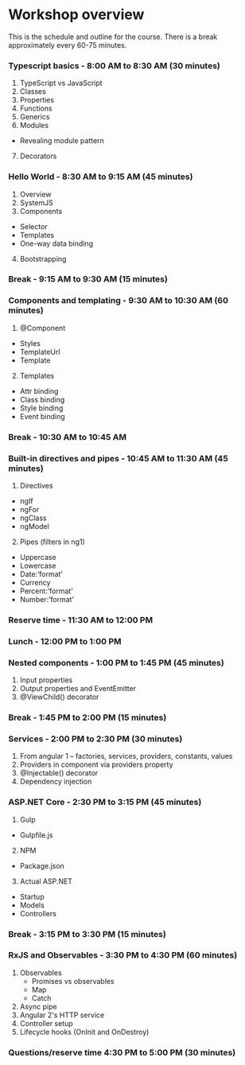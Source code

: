 # Workshop overview

This is the schedule and outline for the course.  There is a break approximately every 60-75 minutes.

### Typescript basics - 8:00 AM to 8:30 AM (30 minutes)
1. TypeScript vs JavaScript
2. Classes
3. Properties
4. Functions
5. Generics
6. Modules
  - Revealing module pattern
7. Decorators

### Hello World - 8:30 AM to 9:15 AM (45 minutes)
1. Overview
2. SystemJS
3. Components
  - Selector
  - Templates
  - One-way data binding
4. Bootstrapping

### Break - 9:15 AM to 9:30 AM (15 minutes)

### Components and templating - 9:30 AM to 10:30 AM (60 minutes)
1.	@Component
  - Styles
  - TemplateUrl
  - Template
2. Templates
  - Attr binding
  - Class binding
  - Style binding
  - Event binding

### Break - 10:30 AM to 10:45 AM

### Built-in directives and pipes - 10:45 AM to 11:30 AM (45 minutes)
1. Directives
  - ngIf
  - ngFor
  - ngClass
  - ngModel
2. Pipes (filters in ng1)
  - Uppercase
  - Lowercase
  - Date:’format’
  - Currency
  - Percent:’format’
  - Number:’format’

### Reserve time - 11:30 AM to 12:00 PM

### Lunch - 12:00 PM to 1:00 PM

### Nested components - 1:00 PM to 1:45 PM (45 minutes)
1. Input properties
2. Output properties and EventEmitter
3. @ViewChild() decorator

### Break - 1:45 PM to 2:00 PM (15 minutes)

### Services - 2:00 PM to 2:30 PM (30 minutes)
1. From angular 1 – factories, services, providers, constants, values
2. Providers in component via providers property
3. @Injectable() decorator
4. Dependency injection

### ASP.NET Core - 2:30 PM to 3:15 PM (45 minutes)
1. Gulp
  - Gulpfile.js
2. NPM
  - Package.json
3. Actual ASP.NET
  - Startup
  - Models
  - Controllers

### Break - 3:15 PM to 3:30 PM (15 minutes)

### RxJS and Observables - 3:30 PM to 4:30 PM (60 minutes)
1. Observables
	- Promises vs observables
	- Map
	- Catch
4. Async pipe
5. Angular 2's HTTP service
6. Controller setup
7. Lifecycle hooks (OnInit and OnDestroy)

### Questions/reserve time 4:30 PM to 5:00 PM (30 minutes)
